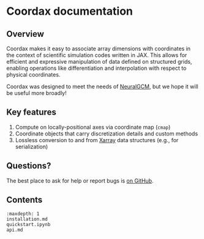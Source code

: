 # Coordax documentation

## Overview

Coordax makes it easy to associate array dimensions with coordinates in the
context of scientific simulation codes written in JAX. This allows for
efficient and expressive manipulation of data defined on structured grids,
enabling operations like differentiation and interpolation with respect to
physical coordinates.

Coordax was designed to meet the needs of
[NeuralGCM](https://github.com/neuralgcm/neuralgcm), but we hope it will be
useful more broadly!

## Key features

1. Compute on locally-positional axes via coordinate map (`cmap`)
2. Coordinate objects that carry discretization details and custom methods
3. Lossless conversion to and from [Xarray](https://github.com/pydata/xarray)
   data structures (e.g., for serialization)

## Questions?

The best place to ask for help or report bugs is
[on GitHub](https://github.com/neuralgcm/coordax/issues).

## Contents

```{toctree}
:maxdepth: 1
installation.md
quickstart.ipynb
api.md
```
